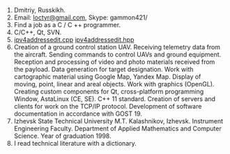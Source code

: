 1. Dmitriy, Russkikh.
2. Email: loctyr@gmail.com, Skype: gammon421/
3. Find a job as a C / C ++ programmer.
4. C/C++, Qt, SVN.
5. [ipv4addressedit.cpp](https://loctyr.github.io/rsschool-cv/ipv4addressedit.cpp) [ipv4addressedit.hpp](https://loctyr.github.io/rsschool-cv/ipv4addressedit.hpp)
6. Creation of a ground control station UAV. Receiving telemetry data from the aircraft. Sending commands to control UAVs and ground equipment. Reception and processing of video and photo materials received from the payload. Data generation for target designation. Work with cartographic material using Google Map, Yandex Map. Display of moving, point, linear and areal objects. Work with graphics (OpenGL). Creating custom components for Qt, cross-platform programming Window, AstaLinux (CE, SE). C++ 11 standard. Creation of servers and clients for work on the TCP/IP protocol. Development of software documentation in accordance with GOST 19.
7. Izhevsk State Technical University M.T. Kalashnikov, Izhevsk. Instrument Engineering Faculty. Department of Applied Mathematics and Computer Science. Year of graduation 1998. 
8. I read technical literature with a dictionary.